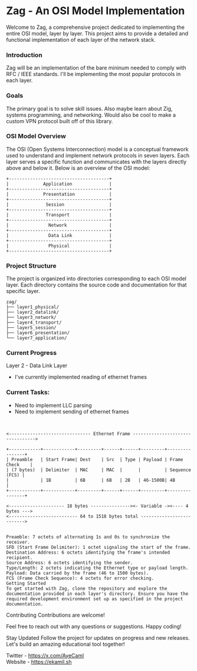 # Zag - An OSI Model Implementation
Welcome to Zag, a comprehensive project dedicated to implementing the entire OSI model, layer by layer. This project aims to provide a detailed and functional implementation of each layer of the network stack.

### Introduction
Zag will be an implementation of the bare mininum needed to comply with RFC / IEEE standards. I'll be implementing the most popular protocols in each layer. 

### Goals
The primary goal is to solve skill issues. Also maybe learn about Zig, systems programming, and networking. Would also be cool to make a custom VPN protocol built off of this library.

### OSI Model Overview
The OSI (Open Systems Interconnection) model is a conceptual framework used to understand and implement network protocols in seven layers. Each layer serves a specific function and communicates with the layers directly above and below it. Below is an overview of the OSI model:

```
+--------------------------------------+
|             Application              |
+--------------------------------------+
|             Presentation             |
+--------------------------------------+
|              Session                 |
+--------------------------------------+
|              Transport               |
+--------------------------------------+
|               Network                |
+--------------------------------------+
|               Data Link              |
+--------------------------------------+
|               Physical               |
+--------------------------------------+
```

### Project Structure
The project is organized into directories corresponding to each OSI model layer. Each directory contains the source code and documentation for that specific layer.

```
zag/
├── layer1_physical/
├── layer2_datalink/
├── layer3_network/
├── layer4_transport/
├── layer5_session/
├── layer6_presentation/
└── layer7_application/
```

### Current Progress
Layer 2 - Data Link Layer
- I've currently implemented reading of ethernet frames


### Current Tasks:
- Need to implement LLC parsing
- Need to implement sending of ethernet frames

<br>

```    
<------------------------------- Ethernet Frame --------------------------------->
    
+------------+------------+---------+------+------+---------+----------------+
| Preamble   | Start Frame| Dest    | Src  | Type | Payload | Frame Check    |
| (7 bytes)  | Delimiter  | MAC     | MAC  |      |         | Sequence (FCS) |
|            | 1B         | 6B      | 6B   | 2B   | 46-1500B| 4B             |
+------------+------------+---------+------+------+---------+----------------+
    
<--------------------- 18 bytes ---------------><- Variable -><---- 4 bytes --->
<-------------------------- 64 to 1518 bytes total -------------------------->


Preamble: 7 octets of alternating 1s and 0s to synchronize the receiver.
SFD (Start Frame Delimiter): 1 octet signaling the start of the frame.
Destination Address: 6 octets identifying the frame's intended recipient.
Source Address: 6 octets identifying the sender.
Type/Length: 2 octets indicating the Ethernet type or payload length.
Payload: Data carried by the frame (46 to 1500 bytes).
FCS (Frame Check Sequence): 4 octets for error checking.
Getting Started
To get started with Zag, clone the repository and explore the documentation provided in each layer's directory. Ensure you have the required development environment set up as specified in the project documentation.
```



Contributing
Contributions are welcome! 


Feel free to reach out with any questions or suggestions. Happy coding!

Stay Updated
Follow the project for updates on progress and new releases. Let's build an amazing educational tool together!

Twitter - https://x.com/AyeCaml <br>
Website - https://ekamil.sh
